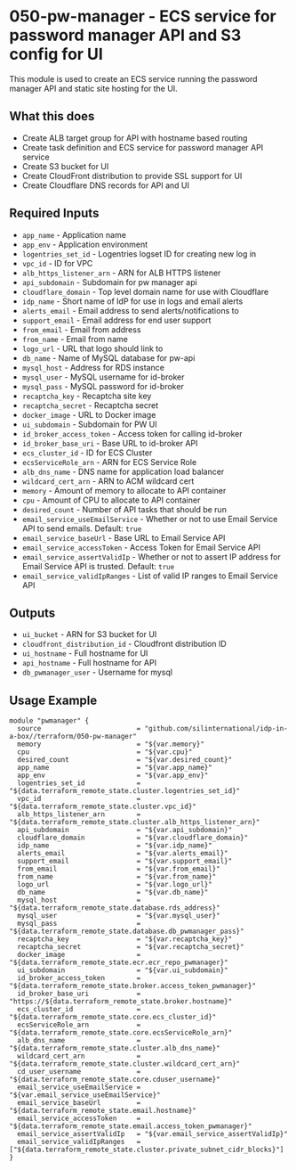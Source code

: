 # 050-pw-manager - ECS service for password manager API and S3 config for UI
This module is used to create an ECS service running the password manager API and static site hosting for the UI.

## What this does

 - Create ALB target group for API with hostname based routing
 - Create task definition and ECS service for password manager API service
 - Create S3 bucket for UI
 - Create CloudFront distribution to provide SSL support for UI
 - Create Cloudflare DNS records for API and UI

## Required Inputs

 - `app_name` - Application name
 - `app_env` - Application environment
 - `logentries_set_id` - Logentries logset ID for creating new log in
 - `vpc_id` - ID for VPC
 - `alb_https_listener_arn` - ARN for ALB HTTPS listener
 - `api_subdomain` - Subdomain for pw manager api
 - `cloudflare_domain` - Top level domain name for use with Cloudflare
 - `idp_name` - Short name of IdP for use in logs and email alerts
 - `alerts_email` - Email address to send alerts/notifications to
 - `support_email` - Email address for end user support
 - `from_email` - Email from address
 - `from_name` - Email from name
 - `logo_url` - URL that logo should link to
 - `db_name` - Name of MySQL database for pw-api
 - `mysql_host` - Address for RDS instance
 - `mysql_user` - MySQL username for id-broker
 - `mysql_pass` - MySQL password for id-broker
 - `recaptcha_key` - Recaptcha site key
 - `recaptcha_secret` - Recaptcha secret
 - `docker_image` - URL to Docker image
 - `ui_subdomain` - Subdomain for PW UI
 - `id_broker_access_token` - Access token for calling id-broker
 - `id_broker_base_uri` - Base URL to id-broker API
 - `ecs_cluster_id` - ID for ECS Cluster
 - `ecsServiceRole_arn` - ARN for ECS Service Role
 - `alb_dns_name` - DNS name for application load balancer
 - `wildcard_cert_arn` - ARN to ACM wildcard cert
 - `memory` - Amount of memory to allocate to API container
 - `cpu` - Amount of CPU to allocate to API container
 - `desired_count` - Number of API tasks that should be run
 - `email_service_useEmailService` - Whether or not to use Email Service API to send emails. Default: `true`
 - `email_service_baseUrl` - Base URL to Email Service API
 - `email_service_accessToken` - Access Token for Email Service API
 - `email_service_assertValidIp` - Whether or not to assert IP address for Email Service API is trusted. Default: `true`
 - `email_service_validIpRanges` - List of valid IP ranges to Email Service API

## Outputs

 - `ui_bucket` - ARN for S3 bucket for UI
 - `cloudfront_distribution_id` - Cloudfront distribution ID
 - `ui_hostname` - Full hostname for UI
 - `api_hostname` - Full hostname for API
 - `db_pwmanager_user` - Username for mysql

## Usage Example

```hcl
module "pwmanager" {
  source                        = "github.com/silinternational/idp-in-a-box//terraform/050-pw-manager"
  memory                        = "${var.memory}"
  cpu                           = "${var.cpu}"
  desired_count                 = "${var.desired_count}"
  app_name                      = "${var.app_name}"
  app_env                       = "${var.app_env}"
  logentries_set_id             = "${data.terraform_remote_state.cluster.logentries_set_id}"
  vpc_id                        = "${data.terraform_remote_state.cluster.vpc_id}"
  alb_https_listener_arn        = "${data.terraform_remote_state.cluster.alb_https_listener_arn}"
  api_subdomain                 = "${var.api_subdomain}"
  cloudflare_domain             = "${var.cloudflare_domain}"
  idp_name                      = "${var.idp_name}"
  alerts_email                  = "${var.alerts_email}"
  support_email                 = "${var.support_email}"
  from_email                    = "${var.from_email}"
  from_name                     = "${var.from_name}"
  logo_url                      = "${var.logo_url}"
  db_name                       = "${var.db_name}"
  mysql_host                    = "${data.terraform_remote_state.database.rds_address}"
  mysql_user                    = "${var.mysql_user}"
  mysql_pass                    = "${data.terraform_remote_state.database.db_pwmanager_pass}"
  recaptcha_key                 = "${var.recaptcha_key}"
  recaptcha_secret              = "${var.recaptcha_secret}"
  docker_image                  = "${data.terraform_remote_state.ecr.ecr_repo_pwmanager}"
  ui_subdomain                  = "${var.ui_subdomain}"
  id_broker_access_token        = "${data.terraform_remote_state.broker.access_token_pwmanager}"
  id_broker_base_uri            = "https://${data.terraform_remote_state.broker.hostname}"
  ecs_cluster_id                = "${data.terraform_remote_state.core.ecs_cluster_id}"
  ecsServiceRole_arn            = "${data.terraform_remote_state.core.ecsServiceRole_arn}"
  alb_dns_name                  = "${data.terraform_remote_state.cluster.alb_dns_name}"
  wildcard_cert_arn             = "${data.terraform_remote_state.cluster.wildcard_cert_arn}"
  cd_user_username              = "${data.terraform_remote_state.core.cduser_username}"
  email_service_useEmailService = "${var.email_service_useEmailService}"
  email_service_baseUrl         = "${data.terraform_remote_state.email.hostname}"
  email_service_accessToken     = "${data.terraform_remote_state.email.access_token_pwmanager}"
  email_service_assertValidIp   = "${var.email_service_assertValidIp}"
  email_service_validIpRanges   = ["${data.terraform_remote_state.cluster.private_subnet_cidr_blocks}"]
}
```
